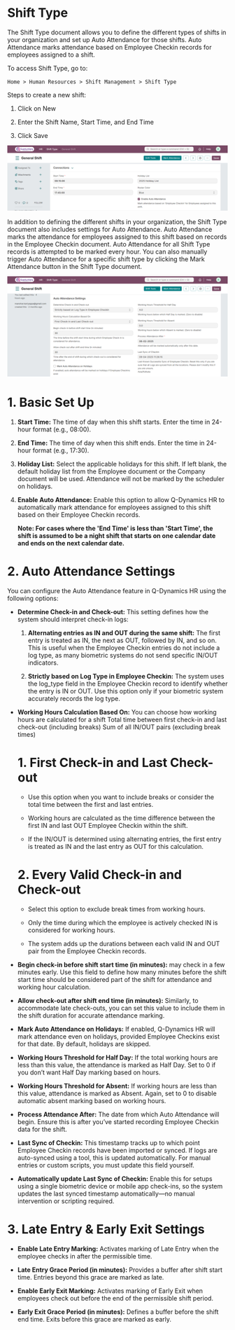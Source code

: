 # Shift Type

The Shift Type document allows you to define the different types of shifts in your organization and set up Auto Attendance for those shifts. Auto Attendance marks attendance based on Employee Checkin records for employees assigned to a shift.

To access Shift Type, go to:

    Home > Human Resources > Shift Management > Shift Type

Steps to create a new shift:

1. Click on New

2. Enter the Shift Name, Start Time, and End Time

3. Click Save

![Shift Type](../images/Shift-Images/ShiftTypeTimings.png)

In addition to defining the different shifts in your organization, the Shift Type document also includes settings for Auto Attendance. Auto Attendance marks the attendance for employees assigned to this shift based on records in the Employee Checkin document.
Auto Attendance for all Shift Type records is attempted to be marked every hour. You can also manually trigger Auto Attendance for a specific shift type by clicking the Mark Attendance button in the Shift Type document.

![Shift Type](../images/Shift-Images/AutoAttendanceInShiftType.png)

# 1. Basic Set Up

1. **Start Time:** The time of day when this shift starts. Enter the time in 24-hour format (e.g., 08:00).

2. **End Time:** The time of day when this shift ends. Enter the time in 24-hour format (e.g., 17:30).

3. **Holiday List:** Select the applicable holidays for this shift. If left blank, the default holiday list from the Employee document or the Company document will be used. Attendance will not be marked by the scheduler on holidays.

4. **Enable Auto Attendance:** Enable this option to allow Q-Dynamics HR to automatically mark attendance for employees assigned to this shift based on their Employee Checkin records.

    **Note: For cases where the 'End Time' is less than 'Start Time', the shift is assumed to be a night shift that starts on one calendar date and ends on the next calendar date.**

# 2. Auto Attendance Settings

You can configure the Auto Attendance feature in Q-Dynamics HR using the following options:

* **Determine Check-in and Check-out:** This setting defines how the system should interpret check-in logs:

    1. **Alternating entries as IN and OUT during the same shift:** The first entry is treated as IN, the next as OUT, followed by IN, and so on. This is useful when the Employee Checkin entries do not include a log type, as many biometric systems do not send specific IN/OUT indicators.

    2. **Strictly based on Log Type in Employee Checkin:** The system uses the log_type field in the Employee Checkin record to identify whether the entry is IN or OUT. Use this option only if your biometric system accurately records the log type.

* **Working Hours Calculation Based On:** You can choose how working hours are calculated for a shift Total time between first check-in and last check-out (including breaks) Sum of all IN/OUT pairs (excluding break times)

    # 1. First Check-in and Last Check-out

    * Use this option when you want to include breaks or consider the total time between the first and last entries.

    * Working hours are calculated as the time difference between the first IN and last OUT Employee Checkin within the shift.

    * If the IN/OUT is determined using alternating entries, the first entry is treated as IN and the last entry as OUT for this calculation.

    # 2. Every Valid Check-in and Check-out

    * Select this option to exclude break times from working hours.

    * Only the time during which the employee is actively checked IN is considered for working hours.

    * The system adds up the durations between each valid IN and OUT pair from the Employee Checkin records.

* **Begin check-in before shift start time (in minutes):** may check in a few minutes early. Use this field to define how many minutes before the shift start time should be considered part of the shift for attendance and working hour calculation.

* **Allow check-out after shift end time (in minutes):** Similarly, to accommodate late check-outs, you can set this value to include them in the shift duration for accurate attendance marking.

* **Mark Auto Attendance on Holidays:** If enabled, Q-Dynamics HR will mark attendance even on holidays, provided Employee Checkins exist for that date. By default, holidays are skipped.

* **Working Hours Threshold for Half Day:** If the total working hours are less than this value, the attendance is marked as Half Day. Set to 0 if you don’t want Half Day marking based on hours.

* **Working Hours Threshold for Absent:** If working hours are less than this value, attendance is marked as Absent. Again, set to 0 to disable automatic absent marking based on working hours.

* **Process Attendance After:** The date from which Auto Attendance will begin. Ensure this is after you’ve started recording Employee Checkin data for the shift.

* **Last Sync of Checkin:** This timestamp tracks up to which point Employee Checkin records have been imported or synced. If logs are auto-synced using a tool, this is updated automatically. For manual entries or custom scripts, you must update this field yourself.

* **Automatically update Last Sync of Checkin:** Enable this for setups using a single biometric device or mobile app check-ins, so the system updates the last synced timestamp automatically—no manual intervention or scripting required.

# 3. Late Entry & Early Exit Settings

* **Enable Late Entry Marking:** Activates marking of Late Entry when the employee checks in after the permissible time.

* **Late Entry Grace Period (in minutes):** Provides a buffer after shift start time. Entries beyond this grace are marked as late.

* **Enable Early Exit Marking:** Activates marking of Early Exit when employees check out before the end of the permissible shift period.

* **Early Exit Grace Period (in minutes):** Defines a buffer before the shift end time. Exits before this grace are marked as early.